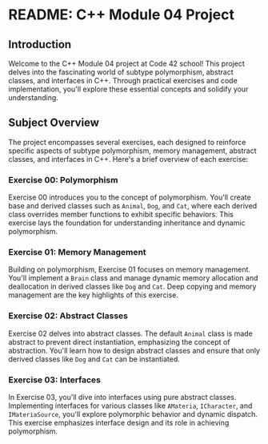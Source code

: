 # README: C++ Module 04 Project

## Introduction
Welcome to the C++ Module 04 project at Code 42 school! This project delves into the fascinating world of subtype polymorphism, abstract classes, and interfaces in C++. Through practical exercises and code implementation, you'll explore these essential concepts and solidify your understanding.

## Subject Overview
The project encompasses several exercises, each designed to reinforce specific aspects of subtype polymorphism, memory management, abstract classes, and interfaces in C++. Here's a brief overview of each exercise:

### Exercise 00: Polymorphism
Exercise 00 introduces you to the concept of polymorphism. You'll create base and derived classes such as `Animal`, `Dog`, and `Cat`, where each derived class overrides member functions to exhibit specific behaviors. This exercise lays the foundation for understanding inheritance and dynamic polymorphism.

### Exercise 01: Memory Management
Building on polymorphism, Exercise 01 focuses on memory management. You'll implement a `Brain` class and manage dynamic memory allocation and deallocation in derived classes like `Dog` and `Cat`. Deep copying and memory management are the key highlights of this exercise.

### Exercise 02: Abstract Classes
Exercise 02 delves into abstract classes. The default `Animal` class is made abstract to prevent direct instantiation, emphasizing the concept of abstraction. You'll learn how to design abstract classes and ensure that only derived classes like `Dog` and `Cat` can be instantiated.

### Exercise 03: Interfaces
In Exercise 03, you'll dive into interfaces using pure abstract classes. Implementing interfaces for various classes like `AMateria`, `ICharacter`, and `IMateriaSource`, you'll explore polymorphic behavior and dynamic dispatch. This exercise emphasizes interface design and its role in achieving polymorphism.
